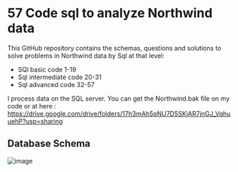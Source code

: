 # 57 Code sql to analyze Northwind data

This GitHub repository contains the schemas, questions and solutions to solve problems in Northwind data by Sql at that level:

- SQl basic code 1-19
- Sql intermediate code 20-31
- Sql advanced code 32-57

I process data on the SQL server. You can get the Northwind.bak file on my code or at here : https://drive.google.com/drive/folders/17h3mAh5pNU7D5SKjAR7jnGJ_VqhuuehP?usp=sharing

## Database Schema 
![image](https://user-images.githubusercontent.com/102432489/178181148-3b99021a-5ba8-4644-9ec3-58a39d206f23.png)
